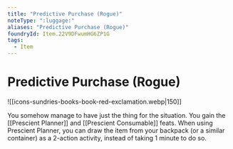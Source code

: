 ```yaml
---
title: "Predictive Purchase (Rogue)"
noteType: ":luggage:"
aliases: "Predictive Purchase (Rogue)"
foundryId: Item.22V9DFwumHG6ZP1G
tags:
  - Item
---
```


# Predictive Purchase (Rogue)
![[icons-sundries-books-book-red-exclamation.webp|150]]

You somehow manage to have just the thing for the situation. You gain the [[Prescient Planner]] and [[Prescient Consumable]] feats. When using Prescient Planner, you can draw the item from your backpack (or a similar container) as a 2-action activity, instead of taking 1 minute to do so.
